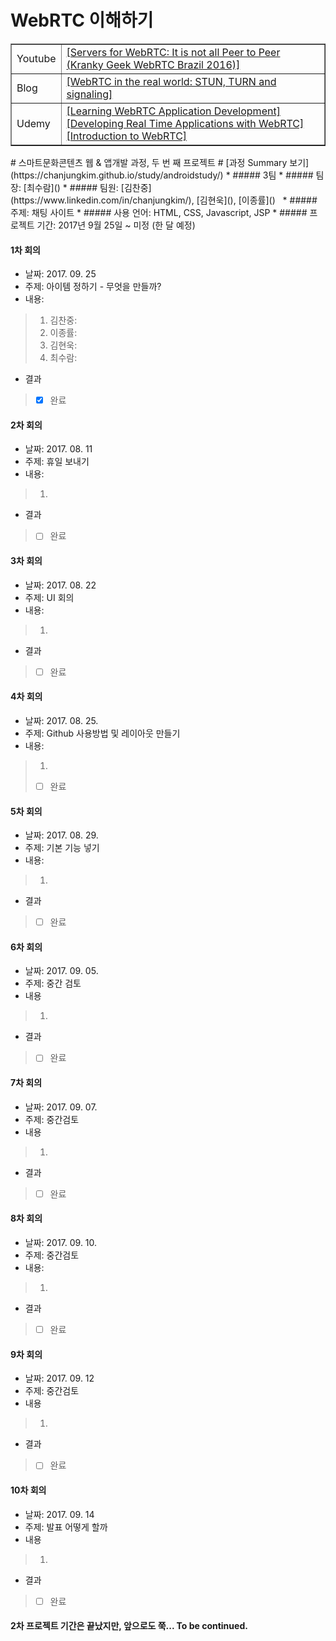 # WebRTC 이해하기
<table border=1>
  <tr>
    <td>Youtube</td>
    <td><a href="https://www.youtube.com/watch?v=Y1mx7cx6ckI&t=561s">[Servers for WebRTC: It is not all Peer to Peer (Kranky Geek WebRTC Brazil 2016)]</a>
  </tr>
  <tr>
    <td>Blog</td>
    <td><a href="https://www.html5rocks.com/ko/tutorials/webrtc/infrastructure/">[WebRTC in the real world: STUN, TURN and signaling]</a></td>
  </tr>
  <tr>
    <td>Udemy</td>
    <td><a href="https://www.udemy.com/learning-webrtc-application-development">[Learning WebRTC Application Development]</a><br>
      <a href="https://www.udemy.com/developing-real-time-applications-with-webrtc/">[Developing Real Time Applications with WebRTC]</a><br>
      <a href="https://www.udemy.com/introduction-to-webrtc/">[Introduction to WebRTC]</a><br>
    </td>
  </tr>
</table>
# 스마트문화콘텐츠 웹 & 앱개발 과정, 두 번 째 프로젝트 #
[과정 Summary 보기](https://chanjungkim.github.io/study/androidstudy/)
* ##### 3팀
* ##### 팀장: [최수람]()
* ##### 팀원: [김찬중](https://www.linkedin.com/in/chanjungkim/), [김현욱](), [이종률]()  
* ##### 주제: 채팅 사이트
* ##### 사용 언어: HTML, CSS, Javascript, JSP
* ##### 프로젝트 기간: 2017년 9월 25일 ~ 미정 (한 달 예정)

#### 1차 회의
* 날짜: 2017. 09. 25
* 주제: 아이템 정하기 - 무엇을 만들까?
* 내용:
> 1. 김찬중: 
> 2. 이종률: 
> 3. 김현욱: 
> 4. 최수람: 
* 결과
> - [X] 완료

#### 2차 회의
* 날짜: 2017. 08. 11
* 주제: 휴일 보내기
* 내용: 
> 1. 
* 결과
> - [ ] 완료

#### 3차 회의
* 날짜: 2017. 08. 22
* 주제: UI 회의
* 내용:
> 1. 
* 결과
> - [ ] 완료

#### 4차 회의
* 날짜: 2017. 08. 25. 
* 주제: Github 사용방법 및 레이아웃 만들기
* 내용:
> 1.
> - [ ] 완료

#### 5차 회의
* 날짜: 2017. 08. 29.
* 주제: 기본 기능 넣기
* 내용: 
> 1.
* 결과
> - [ ] 완료

#### 6차 회의
* 날짜: 2017. 09. 05.
* 주제: 중간 검토
* 내용
> 1. 
* 결과
> - [ ] 완료

#### 7차 회의
* 날짜: 2017. 09. 07.
* 주제: 중간검토
* 내용
> 1. 
* 결과
> - [ ] 완료

#### 8차 회의
* 날짜: 2017. 09. 10.
* 주제: 중간검토
* 내용:
> 1. 
* 결과
> - [ ] 완료

#### 9차 회의
* 날짜: 2017. 09. 12
* 주제: 중간검토
* 내용
> 1. 
* 결과
> - [ ] 완료

#### 10차 회의
* 날짜: 2017. 09. 14
* 주제: 발표 어떻게 할까
* 내용
> 1. 
* 결과
> - [ ] 완료


#### 2차 프로젝트 기간은 끝났지만, 앞으로도 쭉... To be continued.
